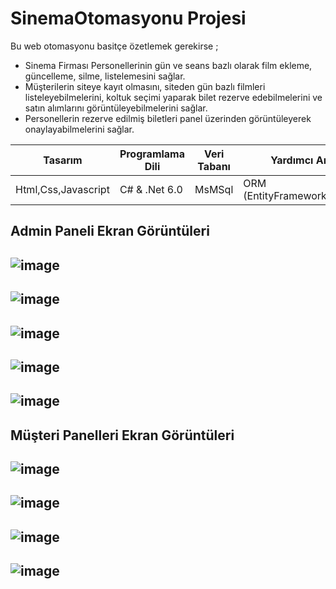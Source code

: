 # SinemaOtomasyonu Projesi

Bu web otomasyonu basitçe özetlemek gerekirse ;
- Sinema Firması Personellerinin gün ve seans bazlı olarak film ekleme, güncelleme, silme, listelemesini sağlar.
- Müşterilerin siteye kayıt olmasını, siteden gün bazlı filmleri listeleyebilmelerini, koltuk seçimi yaparak bilet rezerve edebilmelerini ve satın alımlarını görüntüleyebilmelerini sağlar.
- Personellerin rezerve edilmiş biletleri panel üzerinden görüntüleyerek onaylayabilmelerini sağlar.


|Tasarım | Programlama Dili | Veri Tabanı | Yardımcı Araçlar |
| -- | -- | -- | -- |
| Html,Css,Javascript | C# & .Net 6.0 | MsMSql | ORM (EntityFramework),Bootstrap |

## Admin Paneli Ekran Görüntüleri
![image](https://user-images.githubusercontent.com/92461836/224819377-b7405f8d-1e8f-41b0-a19d-bf932e942e8f.png)
------------------------------------------------------------------------------
![image](https://user-images.githubusercontent.com/92461836/224819485-33aeb740-22d6-4e30-9155-fd01c215644d.png)
------------------------------------------------------------
![image](https://user-images.githubusercontent.com/92461836/224819690-265ab1e9-d0f1-470a-a5bc-64054008bbe5.png)
-------------------------------------------------
![image](https://user-images.githubusercontent.com/92461836/224819804-bdab5849-5977-4694-ad43-b1fc4e9f8745.png)
----------------------------------------------------
![image](https://user-images.githubusercontent.com/92461836/224819891-41fae48c-e5cf-4c80-b92f-7bbe27c582cb.png)
-----------------------------------------------------------------

## Müşteri Panelleri Ekran Görüntüleri

![image](https://user-images.githubusercontent.com/92461836/224820220-d74d9eae-167e-401e-a82e-64ebdc112e96.png)
-----------------------------------------
![image](https://user-images.githubusercontent.com/92461836/224820295-c7c51eff-805d-4691-aced-d8a32aa8028d.png)
---------------------------------------------------------------------
![image](https://user-images.githubusercontent.com/92461836/224820382-483fbfaa-b2cf-420b-ba73-e824d1896cc8.png)
----------------------------------------------------------------------------
![image](https://user-images.githubusercontent.com/92461836/224820439-3ed75177-c3c9-46ba-b916-68a5ecfdfb27.png)
-----------------------------------------------------

